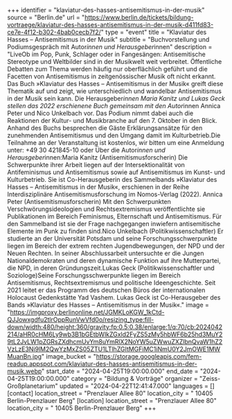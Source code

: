 +++
identifier = "klaviatur-des-hasses-antisemitismus-in-der-musik"
source = "Berlin.de"
url = "https://www.berlin.de/tickets/bildung-vortraege/klaviatur-des-hasses-antisemitismus-in-der-musik-d411fd83-ce7e-4f12-b302-4bab0cecb7f2/"
type = "event"
title = "Klaviatur des Hasses – Antisemitismus in der Musik"
subtitle = "Buchvorstellung und Podiumsgespräch mit Autor*innen und Herausgeber*innen"
description = "LiveOb im Pop, Punk, Schlager oder in Fangesängen: Antisemitische Stereotype und Weltbilder sind in der Musikwelt weit verbreitet. Öffentliche Debatten zum Thema werden häufig nur oberflächlich geführt und die Facetten von Antisemitismus in zeitgenössischer Musik oft nicht erkannt. Das Buch »Klaviatur des Hasses – Antisemitismus in der Musik« greift diese Thematik auf und zeigt, wie unterschiedlich und wandelbar Antisemitismus in der Musik sein kann. Die Herausgeber*innen Maria Kanitz und Lukas Geck stellen das 2022 erschienene Buch gemeinsam mit den Autor*innen Annica Peter und Nico Unkelbach vor. Das Podium nimmt dabei auch die Reaktionen der Kultur- und Musikbranche auf den 7. Oktober in den Blick. Anhand des Buchs besprechen die Gäste Erklärungsansätze für den zunehmenden Antisemitismus und den Umgang damit im Kulturbetrieb.Die Teilnahme an der Veranstaltung ist kostenlos, wir bitten um eine Anmeldung unter: +49 30 421845-10 oder Über die Autor*innen und Herausgeber*innen:Maria Kanitz (Antisemitismusforscherin) Die Schwerpunkte ihrer Arbeit liegen auf der Intersektionalität von Antifeminismus und Antisemitismus sowie auf Antisemitismus im Kunst- und Kulturbetrieb. Sie ist Co-Herausgeberin des Sammelbands »Klaviatur des Hasses – Antisemitismus in der Musik«, erschienen in der Reihe Interdisziplinäre Antisemitismusforschung im Nomos-Verlag (2022). Annica Peter (Antisemitismusforscherin) Mit den Schwerpunkten Verschwörungsideologien und Rechtsextremismus veröffentlichte sie Publikationen im Bereich Feminismus, Elternschaft und Antisemitismus. Für den Sammelband ist sie der Frage nachgegangen inwiefern antisemitische Elemente im Punk zu finden sind.Nico Unkelbach (Politikwissenschaftler) Er studierte an der Universität Potsdam und seine Forschungsschwerpunkte liegen im Bereich der extrem rechten Jugendbewegungen, der NPD und der Neuen Rechten. In seiner Abschlussarbeit untersuchte er die Jungen Nationaldemokraten und deren dynamische Funktion auf ihre Mutterpartei, die NPD, in deren Gründungszeit.Lukas Geck (Politikwissenschaftler und Soziologe)Seine Forschungsschwerpunkte liegen im Bereich Antisemitismus, Rechtsextremismus und politische Ideengeschichte. Seit 2021 leitet er das Programm des deutschen Büros der internationalen Holocaust Gedenkstätte Yad Vashem. Lukas Geck ist Co-Herausgeber des Bands »Klaviatur des Hasses – Antisemitismus in der Musik«."
image = "https://imgproxy.berlinonline.net/JGMKLoKGW_1kCtd-QJJowxgdfu2tlrOppRunVwVfd0o/resizing_type:fill-down/width:480/height:360/gravity:fp:0.5:0.38/enlarge:1/q:70/cb:2024042214/aHR0cHM6Ly9wb3B1bGEtbWlkZGxld2FyZS5zMy5hbWF6b25hd3MuY29tL2JvLW1pZGRsZXdhcmUvYm8uYmRlX2NoYW5uZWwuZXZlbnQvaW1hZ2VzLzE3Ni9lM2QwYzMxZS05ZTU1LTlhZGItMGFiMC1iNmU0Y2JmOWE1MWMuanBn.jpg"
image_bucket = "https://storage.googleapis.com/fem-readup.appspot.com/klaviatur-des-hasses-antisemitismus-in-der-musik.webp"
start_date = "2024-04-25T19:00:00.000"
end_date = "2024-04-25T19:00:00.000"
category = "Bildung & Vorträge"
organizer = "Zeiss-Großplanetarium"
updated = "2024-04-22T12:41:47.000"
languages = []
[contact]
location_street = "Prenzlauer Allee 80"
location_city = " 10405 Berlin-Prenzlauer Berg"
[location]
location_street = "Prenzlauer Allee 80"
location_city = " 10405 Berlin-Prenzlauer Berg"
+++